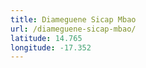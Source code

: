 ```yaml
---
title: Diameguene Sicap Mbao
url: /diameguene-sicap-mbao/
latitude: 14.765
longitude: -17.352
---
```

